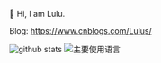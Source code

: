 <!--
**zLulus/zLulus** is a ✨ _special_ ✨ repository because its `README.md` (this file) appears on your GitHub profile.

Here are some ideas to get you started:

- 🔭 I’m currently working on ...
- 🌱 I’m currently learning ...
- 👯 I’m looking to collaborate on ...
- 🤔 I’m looking for help with ...
- 💬 Ask me about ...
- 📫 How to reach me: ...
- 😄 Pronouns: ...
- ⚡ Fun fact: ...
-->

🌱  Hi, I am Lulu.   

Blog: https://www.cnblogs.com/Lulus/    

![github stats](https://github-readme-stats.vercel.app/api?username=zLulus&show_icons=true)
![主要使用语言](https://github-readme-stats.vercel.app/api/top-langs/?username=zLulus)    


